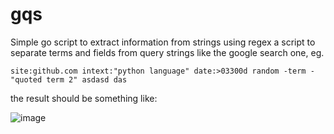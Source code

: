 # gqs
Simple go script to extract information from strings using regex
a script to separate terms and fields from query strings like the google search one, eg.

`site:github.com intext:"python language" date:>03300d random -term -"quoted term 2" asdasd das`

the result should be something like:

![image](https://github.com/Jovem-Blood/gqs/assets/50130174/6a98c3e8-a554-47f3-85b5-162393dc6688)

